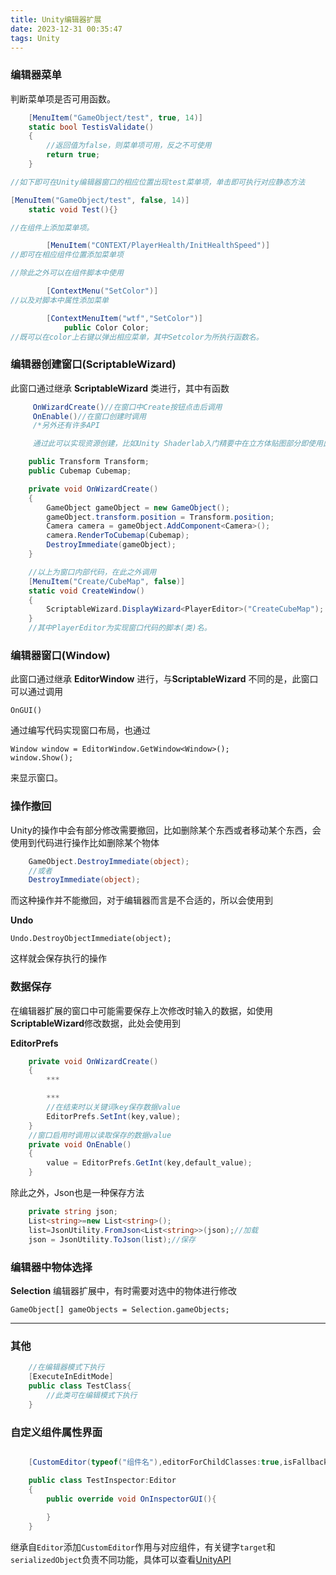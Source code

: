 ```yaml
---
title: Unity编辑器扩展
date: 2023-12-31 00:35:47
tags: Unity
---
```

### 编辑器菜单
判断菜单项是否可用函数。
```c#
    [MenuItem("GameObject/test", true, 14)]
    static bool TestisValidate()
    {
        //返回值为false，则菜单项可用，反之不可使用
        return true;
    }

//如下即可在Unity编辑器窗口的相应位置出现test菜单项，单击即可执行对应静态方法

[MenuItem("GameObject/test", false, 14)]
    static void Test(){}

//在组件上添加菜单项。

        [MenuItem("CONTEXT/PlayerHealth/InitHealthSpeed")]
//即可在相应组件位置添加菜单项

//除此之外可以在组件脚本中使用

        [ContextMenu("SetColor")]
//以及对脚本中属性添加菜单

        [ContextMenuItem("wtf","SetColor")]
            public Color Color;
//既可以在color上右键以弹出相应菜单，其中Setcolor为所执行函数名。
```
### 编辑器创建窗口(ScriptableWizard)
此窗口通过继承 **ScriptableWizard** 类进行，其中有函数
```C#
     OnWizardCreate()//在窗口中Create按钮点击后调用
     OnEnable()//在窗口创建时调用
     /*另外还有许多API

     通过此可以实现资源创建，比如Unity Shaderlab入门精要中在立方体贴图部分即使用此功能。*/

    public Transform Transform;
    public Cubemap Cubemap;

    private void OnWizardCreate()
    {
        GameObject gameObject = new GameObject();
        gameObject.transform.position = Transform.position;
        Camera camera = gameObject.AddComponent<Camera>();
        camera.RenderToCubemap(Cubemap);
        DestroyImmediate(gameObject);
    }

    //以上为窗口内部代码，在此之外调用
    [MenuItem("Create/CubeMap", false)]
    static void CreateWindow()
    {
        ScriptableWizard.DisplayWizard<PlayerEditor>("CreateCubeMap");
    }
    //其中PlayerEditor为实现窗口代码的脚本(类)名。
```
### 编辑器窗口(Window)
此窗口通过继承 **EditorWindow** 进行，与**ScriptableWizard** 不同的是，此窗口可以通过调用

    OnGUI() 
通过编写代码实现窗口布局，也通过

    Window window = EditorWindow.GetWindow<Window>();
    window.Show();
来显示窗口。

### 操作撤回
Unity的操作中会有部分修改需要撤回，比如删除某个东西或者移动某个东西，会使用到代码进行操作比如删除某个物体
```c#
    GameObject.DestroyImmediate(object);
    //或者
    DestroyImmediate(object);
```
而这种操作并不能撤回，对于编辑器而言是不合适的，所以会使用到 

**Undo**
    
    Undo.DestroyObjectImmediate(object);
这样就会保存执行的操作
### 数据保存
在编辑器扩展的窗口中可能需要保存上次修改时输入的数据，如使用**ScriptableWizard**修改数据，此处会使用到

 **EditorPrefs**
```c#
    private void OnWizardCreate()
    {
        ***

        ***
        //在结束时以关键词key保存数据value
        EditorPrefs.SetInt(key,value);
    }
    //窗口启用时调用以读取保存的数据value
    private void OnEnable()
    {
        value = EditorPrefs.GetInt(key,default_value);
    }
```
除此之外，Json也是一种保存方法
```c#
    private string json;
    List<string>=new List<string>();
    list=JsonUtility.FromJson<List<string>>(json);//加载
    json = JsonUtility.ToJson(list);//保存
```
### 编辑器中物体选择
**Selection**
编辑器扩展中，有时需要对选中的物体进行修改

    GameObject[] gameObjects = Selection.gameObjects;
---
### 其他
```c#
    //在编辑器模式下执行
    [ExecuteInEditMode]
    public class TestClass{
        //此类可在编辑模式下执行
    }
```
### 自定义组件属性界面
```c#

    [CustomEditor(typeof("组件名"),editorForChildClasses:true,isFallback = false)]

    public class TestInspector:Editor
    {
        public override void OnInspectorGUI(){
            
        }
    }
```    
继承自`Editor`添加`CustomEditor`作用与对应组件，有关键字`target`和`serializedObject`负责不同功能，具体可以查看[UnityAPI]

[UnityAPI]:https://docs.unity.cn/cn/2019.4/ScriptReference/Editor.html

